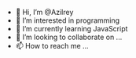 - 👋 Hi, I’m @Azilrey
- 👀 I’m interested in programming
- 🌱 I’m currently learning JavaScript
- 💞️ I’m looking to collaborate on ...
- 📫 How to reach me ...

<!---
Azilrey/Azilrey is a ✨ special ✨ repository because its `README.md` (this file) appears on your GitHub profile.
You can click the Preview link to take a look at your changes.
--->
